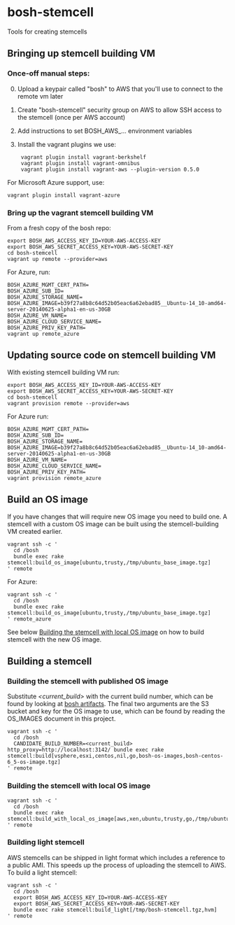 # bosh-stemcell

Tools for creating stemcells

## Bringing up stemcell building VM

### Once-off manual steps:

0. Upload a keypair called "bosh" to AWS that you'll use to connect to the remote vm later
0. Create "bosh-stemcell" security group on AWS to allow SSH access to the stemcell (once per AWS account)
0. Add instructions to set BOSH_AWS_... environment variables
0. Install the vagrant plugins we use:

        vagrant plugin install vagrant-berkshelf
        vagrant plugin install vagrant-omnibus
        vagrant plugin install vagrant-aws --plugin-version 0.5.0

For Microsoft Azure support, use:
        
    vagrant plugin install vagrant-azure

### Bring up the vagrant stemcell building VM

From a fresh copy of the bosh repo:

    export BOSH_AWS_ACCESS_KEY_ID=YOUR-AWS-ACCESS-KEY
    export BOSH_AWS_SECRET_ACCESS_KEY=YOUR-AWS-SECRET-KEY
    cd bosh-stemcell
    vagrant up remote --provider=aws
    
For Azure, run:

    BOSH_AZURE_MGMT_CERT_PATH=
    BOSH_AZURE_SUB_ID= 
    BOSH_AZURE_STORAGE_NAME= 
    BOSH_AZURE_IMAGE=b39f27a8b8c64d52b05eac6a62ebad85__Ubuntu-14_10-amd64-server-20140625-alpha1-en-us-30GB 
    BOSH_AZURE_VM_NAME=
    BOSH_AZURE_CLOUD_SERVICE_NAME=
    BOSH_AZURE_PRIV_KEY_PATH=
    vagrant up remote_azure
    
## Updating source code on stemcell building VM

With existing stemcell building VM run:

    export BOSH_AWS_ACCESS_KEY_ID=YOUR-AWS-ACCESS-KEY
    export BOSH_AWS_SECRET_ACCESS_KEY=YOUR-AWS-SECRET-KEY
    cd bosh-stemcell
    vagrant provision remote --provider=aws
    
For Azure run:

    BOSH_AZURE_MGMT_CERT_PATH=
    BOSH_AZURE_SUB_ID=
    BOSH_AZURE_STORAGE_NAME=
    BOSH_AZURE_IMAGE=b39f27a8b8c64d52b05eac6a62ebad85__Ubuntu-14_10-amd64-server-20140625-alpha1-en-us-30GB 
    BOSH_AZURE_VM_NAME=
    BOSH_AZURE_CLOUD_SERVICE_NAME=
    BOSH_AZURE_PRIV_KEY_PATH=
    vagrant provision remote_azure


## Build an OS image

If you have changes that will require new OS image you need to build one. A stemcell with a custom OS image can be built using the stemcell-building VM created earlier.

    vagrant ssh -c '
      cd /bosh
      bundle exec rake stemcell:build_os_image[ubuntu,trusty,/tmp/ubuntu_base_image.tgz]
    ' remote
    
For Azure:

    vagrant ssh -c '
      cd /bosh
      bundle exec rake stemcell:build_os_image[ubuntu,trusty,/tmp/ubuntu_base_image.tgz]
    ' remote_azure
    
See below [Building the stemcell with local OS image](#building-the-stemcell-with-local-os-image) on how to build stemcell with the new OS image.

## Building a stemcell

### Building the stemcell with published OS image

Substitute *\<current_build\>* with the current build number, which can be found by looking at [bosh artifacts](http://bosh_artifacts.cfapps.io).
The final two arguments are the S3 bucket and key for the OS image to use, which can be found by reading the OS\_IMAGES document in this project.

    vagrant ssh -c '
      cd /bosh
      CANDIDATE_BUILD_NUMBER=<current_build> http_proxy=http://localhost:3142/ bundle exec rake stemcell:build[vsphere,esxi,centos,nil,go,bosh-os-images,bosh-centos-6_5-os-image.tgz]
    ' remote

    
### Building the stemcell with local OS image

    vagrant ssh -c '
      cd /bosh
      bundle exec rake stemcell:build_with_local_os_image[aws,xen,ubuntu,trusty,go,/tmp/ubuntu_base_image.tgz]
    ' remote
    
### Building light stemcell

AWS stemcells can be shipped in light format which includes a reference to a public AMI. This speeds up the process of uploading the stemcell to AWS. To build a light stemcell:

    vagrant ssh -c '
      cd /bosh
      export BOSH_AWS_ACCESS_KEY_ID=YOUR-AWS-ACCESS-KEY
      export BOSH_AWS_SECRET_ACCESS_KEY=YOUR-AWS-SECRET-KEY
      bundle exec rake stemcell:build_light[/tmp/bosh-stemcell.tgz,hvm]
    ' remote
